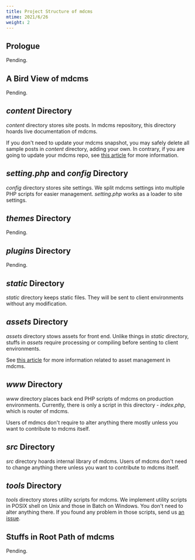 ```yaml
---
title: Project Structure of mdcms
mtime: 2021/6/26
weight: 2
---
```


## Prologue

Pending.

## A Bird View of mdcms

Pending.

## *content* Directory

*content* directory stores site posts. In mdcms repository, this directory hoards live documentation of mdcms.

If you don't need to update your mdcms snapshot, you may safely delete all sample posts in *content* directory, adding your own. In contrary, if you are going to update your mdcms repo, see [this article](/howto/how-to-upgrade-mdcms/) for more information.

## *setting.php* and *config* Directory

*config* directory stores site settings. We split mdcms settings into multiple PHP scripts for easier management. *setting.php* works as a loader to site settings.

## *themes* Directory

Pending.

## *plugins* Directory

Pending.

## *static* Directory

*static* directory keeps static files. They will be sent to client environments without any modification.

## *assets* Directory

*assets* directory stows assets for front end. Unlike things in *static* directory, stuffs in *assets* require processing or compiling before senting to client environments.

See [this article](/howto/how-to-manage-assets/) for more information related to asset management in mdcms.

## *www* Directory

*www* directory places back end PHP scripts of mdcms on production environments. Currently, there is only a script in this directory - *index.php*, which is router of mdcms.

Users of mdmcs don't require to alter anything there mostly unless you want to contribute to mdcms itself.

## *src* Directory

*src* directory hoards internal library of mdcms. Users of mdcms don't need to change anything there unless you want to contribute to mdcms itself.

## *tools* Directory

*tools* directory stores utility scripts for mdcms. We implement utility scripts in POSIX shell on Unix and those in Batch on Windows. You don't need to alter anything there. If you found any problem in those scripts, send us [an issue](https://github.com/cwchentw/mdcms/issues).

## Stuffs in Root Path of mdcms

Pending.
